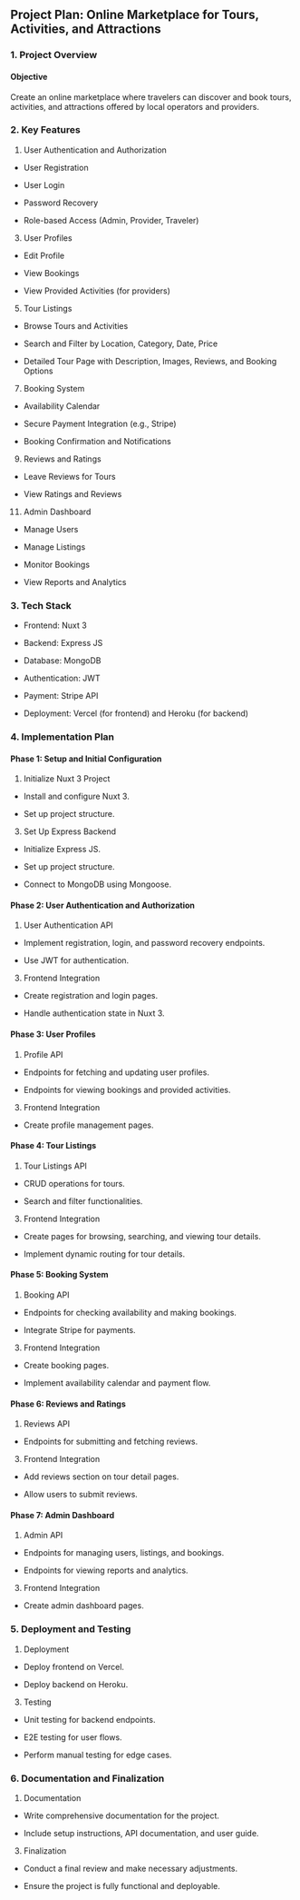 Project Plan: Online Marketplace for Tours, Activities, and Attractions
-----------------------------------------------------------------------

### 1\. Project Overview

#### Objective

Create an online marketplace where travelers can discover and book tours, activities, and attractions offered by local operators and providers.

### 2\. Key Features

1.  User Authentication and Authorization

-   User Registration

-   User Login

-   Password Recovery

-   Role-based Access (Admin, Provider, Traveler)

3.  User Profiles

-   Edit Profile

-   View Bookings

-   View Provided Activities (for providers)

5.  Tour Listings

-   Browse Tours and Activities

-   Search and Filter by Location, Category, Date, Price

-   Detailed Tour Page with Description, Images, Reviews, and Booking Options

7.  Booking System

-   Availability Calendar

-   Secure Payment Integration (e.g., Stripe)

-   Booking Confirmation and Notifications

9.  Reviews and Ratings

-   Leave Reviews for Tours

-   View Ratings and Reviews

11. Admin Dashboard

-   Manage Users

-   Manage Listings

-   Monitor Bookings

-   View Reports and Analytics

### 3\. Tech Stack

-   Frontend: Nuxt 3

-   Backend: Express JS

-   Database: MongoDB

-   Authentication: JWT

-   Payment: Stripe API

-   Deployment: Vercel (for frontend) and Heroku (for backend)

### 4\. Implementation Plan

#### Phase 1: Setup and Initial Configuration

1.  Initialize Nuxt 3 Project

-   Install and configure Nuxt 3.

-   Set up project structure.

3.  Set Up Express Backend

-   Initialize Express JS.

-   Set up project structure.

-   Connect to MongoDB using Mongoose.

#### Phase 2: User Authentication and Authorization

1.  User Authentication API

-   Implement registration, login, and password recovery endpoints.

-   Use JWT for authentication.

3.  Frontend Integration

-   Create registration and login pages.

-   Handle authentication state in Nuxt 3.

#### Phase 3: User Profiles

1.  Profile API

-   Endpoints for fetching and updating user profiles.

-   Endpoints for viewing bookings and provided activities.

3.  Frontend Integration

-   Create profile management pages.

#### Phase 4: Tour Listings

1.  Tour Listings API

-   CRUD operations for tours.

-   Search and filter functionalities.

3.  Frontend Integration

-   Create pages for browsing, searching, and viewing tour details.

-   Implement dynamic routing for tour details.

#### Phase 5: Booking System

1.  Booking API

-   Endpoints for checking availability and making bookings.

-   Integrate Stripe for payments.

3.  Frontend Integration

-   Create booking pages.

-   Implement availability calendar and payment flow.

#### Phase 6: Reviews and Ratings

1.  Reviews API

-   Endpoints for submitting and fetching reviews.

3.  Frontend Integration

-   Add reviews section on tour detail pages.

-   Allow users to submit reviews.

#### Phase 7: Admin Dashboard

1.  Admin API

-   Endpoints for managing users, listings, and bookings.

-   Endpoints for viewing reports and analytics.

3.  Frontend Integration

-   Create admin dashboard pages.

### 5\. Deployment and Testing

1.  Deployment

-   Deploy frontend on Vercel.

-   Deploy backend on Heroku.

3.  Testing

-   Unit testing for backend endpoints.

-   E2E testing for user flows.

-   Perform manual testing for edge cases.

### 6\. Documentation and Finalization

1.  Documentation

-   Write comprehensive documentation for the project.

-   Include setup instructions, API documentation, and user guide.

3.  Finalization

-   Conduct a final review and make necessary adjustments.

-   Ensure the project is fully functional and deployable.
